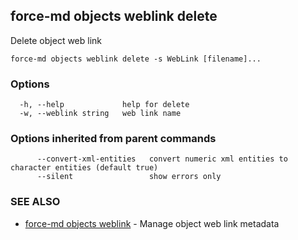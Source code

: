 ## force-md objects weblink delete

Delete object web link

```
force-md objects weblink delete -s WebLink [filename]...
```

### Options

```
  -h, --help             help for delete
  -w, --weblink string   web link name
```

### Options inherited from parent commands

```
      --convert-xml-entities   convert numeric xml entities to character entities (default true)
      --silent                 show errors only
```

### SEE ALSO

* [force-md objects weblink](force-md_objects_weblink.md)	 - Manage object web link metadata


